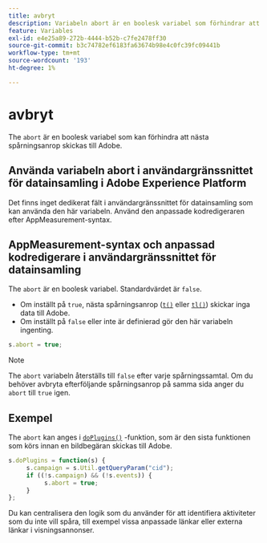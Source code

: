 ```yaml
---
title: avbryt
description: Variabeln abort är en boolesk variabel som förhindrar att en träff skickas till datainsamlingsservrar i Adobe.
feature: Variables
exl-id: e4e25a89-272b-4444-b52b-c7fe2478ff30
source-git-commit: b3c74782ef6183fa63674b98e4c0fc39fc09441b
workflow-type: tm+mt
source-wordcount: '193'
ht-degree: 1%

---
```


# avbryt

The `abort` är en boolesk variabel som kan förhindra att nästa spårningsanrop skickas till Adobe.

## Använda variabeln abort i användargränssnittet för datainsamling i Adobe Experience Platform

Det finns inget dedikerat fält i användargränssnittet för datainsamling som kan använda den här variabeln. Använd den anpassade kodredigeraren efter AppMeasurement-syntax.

## AppMeasurement-syntax och anpassad kodredigerare i användargränssnittet för datainsamling

The `abort` är en boolesk variabel. Standardvärdet är `false`.

* Om inställt på `true`, nästa spårningsanrop ([`t()`](../functions/t-method.md) eller [`tl()`](../functions/tl-method.md)) skickar inga data till Adobe.
* Om inställt på `false` eller inte är definierad gör den här variabeln ingenting.

```js
s.abort = true;
```

>[!NOTE]
>
>The `abort` variabeln återställs till `false` efter varje spårningssamtal. Om du behöver avbryta efterföljande spårningsanrop på samma sida anger du `abort` till `true` igen.

## Exempel

The `abort` kan anges i [`doPlugins()`](../functions/doplugins.md) -funktion, som är den sista funktionen som körs innan en bildbegäran skickas till Adobe.

```js
s.doPlugins = function(s) {
     s.campaign = s.Util.getQueryParam("cid");
     if ((!s.campaign) && (!s.events)) {
          s.abort = true;
     }
};
```

Du kan centralisera den logik som du använder för att identifiera aktiviteter som du inte vill spåra, till exempel vissa anpassade länkar eller externa länkar i visningsannonser.
